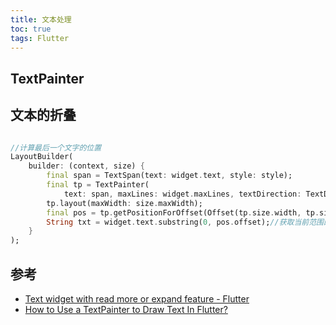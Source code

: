 ```yaml
---
title: 文本处理
toc: true
tags: Flutter
---
```



## TextPainter

## 文本的折叠

```dart

//计算最后一个文字的位置
LayoutBuilder(
    builder: (context, size) {
        final span = TextSpan(text: widget.text, style: style);
        final tp = TextPainter(
            text: span, maxLines: widget.maxLines, textDirection: TextDirection.ltr);//设置最大行数
        tp.layout(maxWidth: size.maxWidth);
        final pos = tp.getPositionForOffset(Offset(tp.size.width, tp.size.height));//获取文字所占位置
        String txt = widget.text.substring(0, pos.offset);//获取当前范围的文字
    }
);

```

## 参考

- [Text widget with read more or expand feature - Flutter](https://dev.to/rrtutors/text-widget-with-read-more-or-expand-feature-flutter-nbk)
- [How to Use a TextPainter to Draw Text In Flutter?](https://flutteragency.com/how-to-use-a-textpainter-to-draw-text-in-flutter/)
